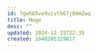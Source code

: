 ```yaml
---
id: 7gw5b5ve9uivtk67j89m2wq
title: Hugo
desc: ""
updated: 2024-12-15T22:35
created: 1648205329817
---
```


